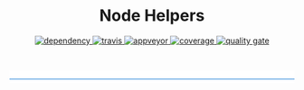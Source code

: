 <h1 align="center">Node Helpers</h1>

<p align="center">
  <a href="https://david-dm.org/DaNautilus/node-helpers">
    <img src="https://david-dm.org/DaNautilus/node-helpers/status.svg?style=flat" alt="dependency" />
  </a> 
  <a href="https://travis-ci.org/DaNautilus/node-helpers">
    <img src="https://travis-ci.org/DaNautilus/node-helpers.svg?branch=master" alt="travis" />
  </a>
  <a href="https://ci.appveyor.com/project/DaNautilus/node-helpers/branch/master">
    <img src="https://ci.appveyor.com/api/projects/status/jyermvj41w7ox3j4?svg=true&passingText=windows%20passing&pendingText=windows%20pending&failingText=windows%20failing" alt="appveyor" />
  </a>
  <a href="https://sonarcloud.io/dashboard?id=DaNautilus_node-helpers">
    <img src="https://sonarcloud.io/api/project_badges/measure?project=DaNautilus_node-helpers&metric=coverage" alt="coverage" />
  </a>
  <a href="https://sonarcloud.io/dashboard/index/DaNautilus_node-helpers">
    <img src="https://sonarcloud.io/api/project_badges/measure?project=DaNautilus_node-helpers&metric=alert_status" alt="quality gate" />
  </a>
</p>

<br />

![divider](./divider.png)
